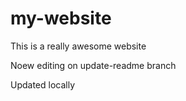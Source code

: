 # my-website

This is a really awesome website

Noew editing on update-readme branch

Updated locally

